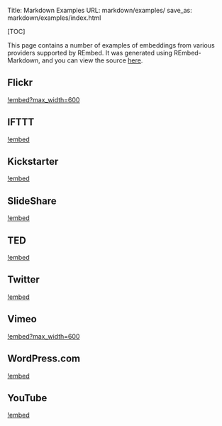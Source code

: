 Title: Markdown Examples
URL: markdown/examples/
save_as: markdown/examples/index.html

[TOC]

This page contains a number of examples of embeddings from various providers supported by REmbed.  It was generated using REmbed-Markdown, and you can view the source [here](https://github.com/rembed/rembed.github.io/blob/source/content/pages/markdown/examples.md).

## Flickr ##

[!embed?max_width=600](http://www.flickr.com/photos/hansjuul/7899334594)

## IFTTT ##

[!embed](https://ifttt.com/recipes/107745)

## Kickstarter ##

[!embed](http://www.kickstarter.com/projects/597507018/pebble-e-paper-watch-for-iphone-and-android)

## SlideShare ##

[!embed](http://www.slideshare.net/haraldf/business-quotes-for-2011)

## TED ##

[!embed](http://www.ted.com/talks/ken_robinson_says_schools_kill_creativity.html)

## Twitter ##

[!embed](https://twitter.com/BarackObama/status/266031293945503744)

## Vimeo ##

[!embed?max_width=600](http://vimeo.com/6428069)

## WordPress.com ##

[!embed](http://invisiblehorse.wordpress.com/2013/12/19/when-angry-draw-guinea-pigs/)

## YouTube ##

[!embed](http://www.youtube.com/watch?v=9bZkp7q19f0)
